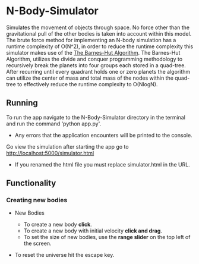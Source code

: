 # N-Body-Simulator

Simulates the movement of objects through space. No force other than the gravitational pull of the other bodies is taken into account
within this model. The brute force method for implementing an N-body simulation has a runtime complexity of O(N^2), in order to reduce the
runtime complexity this simulator makes use of the <a href="http://arborjs.org/docs/barnes-hut" title="Title" target="_blank" >The Barnes-Hut Algorithm</a>. The Barnes-Hut Algorithm, utilizes the divide and conquer
programming methodology to recursively break the planets into four groups each stored in a quad-tree. After recurring until every quadrant holds one or zero planets
the algorithm can utilize the center of mass and total mass of the nodes within the quad-tree to effectively reduce the runtime complexity to O(NlogN).

## Running

To run the app navigate to the N-Body-Simulator directory in the terminal and run the command 'python app.py'.
  - Any errors that the application encounters will be printed to the console.

Go view the simulation after starting the app go to <a href="http://localhost:5000/simulator.html" title="Title" target="_blank" >http://localhost:5000/simulator.html</a>
  - If you renamed the html file you must replace simulator.html in the URL.

## Functionality

### Creating new bodies

- New Bodies
  - To create a new body <b>click</b>.
  - To create a new body with initial velocity <b>click and drag</b>.
  - To set the size of new bodies, use the <B>range slider</B> on the top left of the screen.

- To reset the universe hit the escape key.
